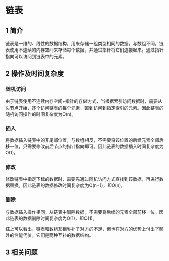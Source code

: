 # 链表

## 1 简介

链表是一维的、线性的数据结构，用来存储一组类型相同的数据。与数组不同，链表使用不连续的内存空间来存储每个数据，并通过指针将它们连接起来。通过指针指向可以访问到链表中的元素。

## 2 操作及时间复杂度

### 随机访问

由于链表使用不连续内存空间+指针的存储方式，当根据索引访问数据时，需要从头节点开始，逐个访问链表的每个元素，直到访问到指定索引的元素。因此链表的随机访问操作的时间复杂度为O(n)。

### 插入

将数据插入链表中的非尾部位置，与数组相反，不需要将该位置的后续元素全部后移一位，只需要修改前后节点的指针指向即可。因此链表的数据插入时间复杂度为O(1)。

### 修改

修改链表中指定下标的数据时，需要先通过随机访问方式查找到该数据，再进行数据替换。因此链表的数据修改时间复杂度为O(n+1)，即O(n)。

### 删除

与数据插入操作相同，从链表中删除数据，不需要将后续的元素全部前移一位。因此链表的数据删除时间复杂度为O(1)，即O(1)。

综上可以看出，链表和数组互相弥补了对方的不足，但也在对方的优势上付出了额外的性能代价。它们是两种互补的数据结构。

## 3 相关问题

[21.merge-two-sorted-lists]: ../leetcode/0021-merge-two-sorted-lists.md

[206.reverse-linked-list]: ../leetcode/0206-reverse-linked-list.md

[24.swap-nodes-in-pairs]: ../leetcode/0024-swap-nodes-in-pairs.md

[141.linked-list-cycle]: ../leetcode/0141-linked-list-cycle.md

[142.linked-list-cycle-ii]: ../leetcode/0142-linked-list-cycle-ii.md

 